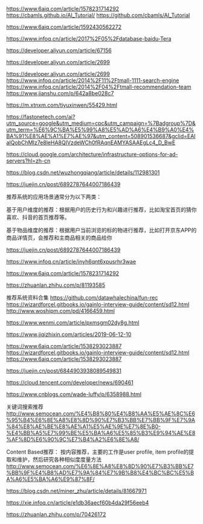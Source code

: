 https://www.6aiq.com/article/1578231714292
https://cbamls.github.io/AI_Tutorial/
https://github.com/cbamls/AI_Tutorial

https://www.6aiq.com/article/1592430562272

https://www.infoq.cn/article/2017%2F05%2Fdatabase-baidu-Tera

https://developer.aliyun.com/article/67156

https://developer.aliyun.com/article/2699

https://developer.aliyun.com/article/2699
https://www.infoq.cn/article/2014%2F11%2Ftmall-1111-search-engine
https://www.infoq.cn/article/2014%2F04%2Ftmall-recommendation-team
https://www.jianshu.com/p/642a8be028c7

https://m.xtnxm.com/tiyuxinwen/55429.html


https://fastonetech.com/ai?utm_source=google&utm_medium=cpc&utm_campaign=%7Badgroup%7D&utm_term=%E6%9C%BA%E5%99%A8%E5%AD%A6%E4%B9%A0%E4%BA%91%E8%AE%A1%E7%AE%97&utm_content=508901536687&gclid=EAIaIQobChMIz7e8leHA8QIVzdeWCh0fRAqnEAMYASAAEgLc4_D_BwE


https://cloud.google.com/architecture/infrastructure-options-for-ad-servers?hl=zh-cn

https://blog.csdn.net/wuzhongqiang/article/details/112981301



https://juejin.cn/post/6892787644007186439


推荐系统的应用场景通常分为以下两类：

基于用户维度的推荐：根据用户的历史行为和兴趣进行推荐，比如淘宝首页的猜你喜欢、抖音的首页推荐等。

基于物品维度的推荐：根据用户当前浏览的标的物进行推荐，比如打开京东APP的商品详情页，会推荐和主商品相关的商品给你

https://juejin.cn/post/6892787644007186439

https://www.infoq.cn/article/inyh6qnt6xpusrhr3wae

https://www.6aiq.com/article/1578231714292

https://zhuanlan.zhihu.com/p/81193585


推荐系统资料合集
https://github.com/datawhalechina/fun-rec
https://wizardforcel.gitbooks.io/gainlo-interview-guide/content/sd12.html
http://www.woshipm.com/pd/4166459.html

https://www.wenmi.com/article/pxmsgm02dy8g.html


https://www.jiqizhixin.com/articles/2019-06-12-10



https://www.6aiq.com/article/1538293023887
https://wizardforcel.gitbooks.io/gainlo-interview-guide/content/sd12.html
https://www.6aiq.com/article/1538293023887

https://juejin.cn/post/6844903938089549831



https://cloud.tencent.com/developer/news/690461

https://www.cnblogs.com/wade-luffy/p/6358988.html

关键词搜索推荐
http://www.semocean.com/%E4%B8%80%E4%B8%AA%E5%AE%8C%E6%95%B4%E6%8E%A8%E8%8D%90%E7%B3%BB%E7%BB%9F%E7%9A%84%E8%AE%BE%E8%AE%A1%E5%AE%9E%E7%8E%B0-%E4%BB%A5%E7%99%BE%E5%BA%A6%E5%85%B3%E9%94%AE%E8%AF%8D%E6%90%9C%E7%B4%A2%E6%8E%A8/

Content Based推荐： 按内容推荐，主要的工作是user profile, item profile的提取和维护，然后研究各种相似度度量方法
http://www.semocean.com/%E6%8E%A8%E8%8D%90%E7%B3%BB%E7%BB%9F%E4%B8%AD%E7%9A%84%E7%9B%B8%E4%BC%BC%E5%BA%A6%E5%BA%A6%E9%87%8F/

https://blog.csdn.net/miner_zhu/article/details/81667971

https://xie.infoq.cn/article/e1db36aecf60b4da29f56eeb4

https://zhuanlan.zhihu.com/p/70426172


